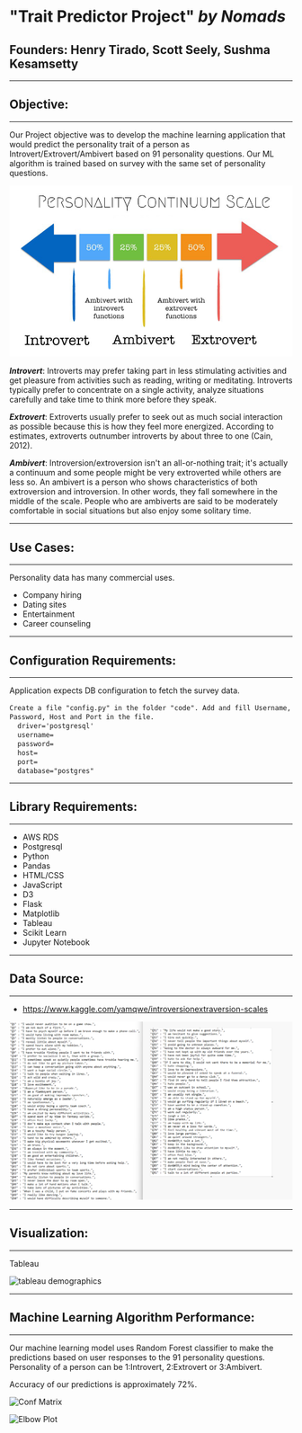 # **"Trait Predictor Project" _by Nomads_**


## **Founders:** Henry Tirado, Scott Seely, Sushma Kesamsetty
---


## **Objective**:
---

Our Project objective was to develop the machine learning application that would predict the personality trait of a person as Introvert/Extrovert/Ambivert based on 91 personality questions. Our ML algorithm is trained based on survey with the same set of personality questions. 

![Personality-Survey](html/img/depan.jpg)

**_Introvert_**:  Introverts may prefer taking part in less stimulating activities and get pleasure from activities such as reading, writing or meditating.  Introverts typically prefer to concentrate on a single activity, analyze situations carefully and take time to think more before they speak.

**_Extrovert_**:  Extroverts usually prefer to seek out as much social interaction as possible because this is how they feel more energized. According to estimates, extroverts outnumber introverts by about three to one (Cain, 2012).

**_Ambivert_**:  Introversion/extroversion isn't an all-or-nothing trait; it's actually a continuum and some people might be very extroverted while others are less so.
An ambivert is a person who shows characteristics of both extroversion and introversion. In other words, they fall somewhere in the middle of the scale. People who are ambiverts are said to be moderately comfortable in social situations but also enjoy some solitary time.

---
## **Use Cases**:
---
Personality data has many commercial uses.
- Company hiring
- Dating sites
- Entertainment
- Career counseling

---
## **Configuration Requirements**:
---

Application expects DB configuration to fetch the survey data.

    Create a file "config.py" in the folder "code". Add and fill Username, Password, Host and Port in the file.
      driver='postgresql'
      username=
      password=
      host= 
      port= 
      database="postgres" 

---        
## **Library Requirements**:
---

- AWS RDS
- Postgresql
- Python
- Pandas
- HTML/CSS
- JavaScript
- D3
- Flask
- Matplotlib
- Tableau
- Scikit Learn
- Jupyter Notebook

---
## **Data Source**: 
---
- https://www.kaggle.com/yamqwe/introversionextraversion-scales


![questions](images/Questions_all.png)

---
## **Visualization**:
---

Tableau

![tableau demographics](https://github.com/scottdseely/ML_Project/blob/main/images/Participant%20Demographics.png)


---
## **Machine Learning Algorithm Performance**:
---

Our machine learning model uses Random Forest classifier to make the predictions based on user responses to the 91 personality questions. Personality of a person can be 1:Introvert, 2:Extrovert or 3:Ambivert. 

Accuracy of our predictions is approximately 72%.

![Conf Matrix](https://github.com/scottdseely/ML_Project/blob/main/images/ConfMatrix-Introvert-Extrovert-Ambivert_.png)


![Elbow Plot ](https://github.com/scottdseely/ML_Project/blob/main/images/Elbow-plot-k-Means-Cluster_.png)

